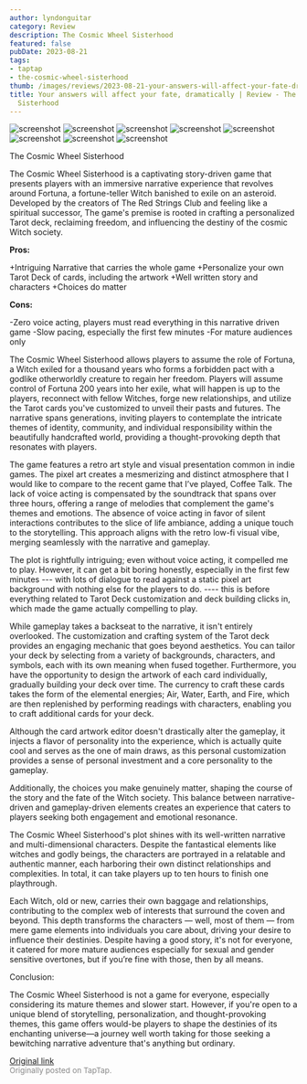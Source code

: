 ```yaml
---
author: lyndonguitar
category: Review
description: The Cosmic Wheel Sisterhood
featured: false
pubDate: 2023-08-21
tags:
- taptap
- the-cosmic-wheel-sisterhood
thumb: /images/reviews/2023-08-21-your-answers-will-affect-your-fate-dramatically--review---the-cosmic-wheel-sisterhood-0.avif
title: Your answers will affect your fate, dramatically | Review - The Cosmic Wheel
  Sisterhood
---
```


<div class="gallery">
  <img src="/images/reviews/2023-08-21-your-answers-will-affect-your-fate-dramatically--review---the-cosmic-wheel-sisterhood-0.avif" alt="screenshot" />
  <img src="/images/reviews/2023-08-21-your-answers-will-affect-your-fate-dramatically--review---the-cosmic-wheel-sisterhood-1.avif" alt="screenshot" />
  <img src="/images/reviews/2023-08-21-your-answers-will-affect-your-fate-dramatically--review---the-cosmic-wheel-sisterhood-2.avif" alt="screenshot" />
  <img src="/images/reviews/2023-08-21-your-answers-will-affect-your-fate-dramatically--review---the-cosmic-wheel-sisterhood-3.avif" alt="screenshot" />
  <img src="/images/reviews/2023-08-21-your-answers-will-affect-your-fate-dramatically--review---the-cosmic-wheel-sisterhood-4.avif" alt="screenshot" />
  <img src="/images/reviews/2023-08-21-your-answers-will-affect-your-fate-dramatically--review---the-cosmic-wheel-sisterhood-5.avif" alt="screenshot" />
  <img src="/images/reviews/2023-08-21-your-answers-will-affect-your-fate-dramatically--review---the-cosmic-wheel-sisterhood-6.avif" alt="screenshot" />
  <img src="/images/reviews/2023-08-21-your-answers-will-affect-your-fate-dramatically--review---the-cosmic-wheel-sisterhood-7.avif" alt="screenshot" />
</div>

The Cosmic Wheel Sisterhood

The Cosmic Wheel Sisterhood is a captivating story-driven game that presents players with an immersive narrative experience that revolves around Fortuna, a fortune-teller Witch banished to exile on an asteroid. Developed by the creators of The Red Strings Club and feeling like a spiritual successor, The game's premise is rooted in crafting a personalized Tarot deck, reclaiming freedom, and influencing the destiny of the cosmic Witch society.


**Pros:**


+Intriguing Narrative that carries the whole game
+Personalize your own Tarot Deck of cards, including the artwork
+Well written story and characters
+Choices do matter


**Cons:**


-Zero voice acting, players must read everything in this narrative driven game
-Slow pacing, especially the first few minutes
-For mature audiences only

The Cosmic Wheel Sisterhood allows players to assume the role of Fortuna, a Witch exiled for a thousand years who forms a forbidden pact with a godlike otherworldly creature to regain her freedom. Players will assume control of Fortuna 200 years into her exile, what will happen is up to the players, reconnect with fellow Witches, forge new relationships, and utilize the Tarot cards you've customized to unveil their pasts and futures. The narrative spans generations, inviting players to contemplate the intricate themes of identity, community, and individual responsibility within the beautifully handcrafted world, providing a thought-provoking depth that resonates with players.

The game features a retro art style and visual presentation common in indie games. The pixel art creates a mesmerizing and distinct atmosphere that I would like to compare to the recent game that I’ve played, Coffee Talk. The lack of voice acting is compensated by the soundtrack that spans over three hours, offering a range of melodies that complement the game's themes and emotions. The absence of voice acting in favor of silent interactions contributes to the slice of life ambiance, adding a unique touch to the storytelling. This approach aligns with the retro low-fi visual vibe, merging seamlessly with the narrative and gameplay.

The plot is rightfully intriguing; even without voice acting, it compelled me to play. However, it can get a bit boring honestly, especially in the first few minutes --- with lots of dialogue to read against a static pixel art background with nothing else for the players to do. ---- this is before everything related to Tarot Deck customization and deck building clicks in, which made the game actually compelling to play.

While gameplay takes a backseat to the narrative, it isn't entirely overlooked. The customization and crafting system of the Tarot deck provides an engaging mechanic that goes beyond aesthetics. You can tailor your deck by selecting from a variety of backgrounds, characters, and symbols, each with its own meaning when fused together. Furthermore, you have the opportunity to design the artwork of each card individually, gradually building your deck over time. The currency to craft these cards takes the form of the elemental energies; Air, Water, Earth, and Fire, which are then replenished by performing readings with characters, enabling you to craft additional cards for your deck.

Although the card artwork editor doesn't drastically alter the gameplay, it injects a flavor of personality into the experience, which is actually quite cool and serves as the one of main draws, as this personal customization provides a sense of personal investment and a core personality to the gameplay.

Additionally, the choices you make genuinely matter, shaping the course of the story and the fate of the Witch society. This balance between narrative-driven and gameplay-driven elements creates an experience that caters to players seeking both engagement and emotional resonance.

The Cosmic Wheel Sisterhood's plot shines with its well-written narrative and multi-dimensional characters. Despite the fantastical elements like witches and godly beings, the characters are portrayed in a relatable and authentic manner, each harboring their own distinct relationships and complexities. In total, it can take players up to ten hours to finish one playthrough.

Each Witch, old or new, carries their own baggage and relationships, contributing to the complex web of interests that surround the coven and beyond. This depth transforms the characters — well, most of them — from mere game elements into individuals you care about, driving your desire to influence their destinies. Despite having a good story, it's not for everyone, it catered for more mature audiences especially for sexual and gender sensitive overtones, but if you’re fine with those, then by all means.

Conclusion:

The Cosmic Wheel Sisterhood is not a game for everyone, especially considering its mature themes and slower start. However, if you're open to a unique blend of storytelling, personalization, and thought-provoking themes, this game offers would-be players to shape the destinies of its enchanting universe—a journey well worth taking for those seeking a bewitching narrative adventure that's anything but ordinary.

[Original link](https://www.taptap.io/post/6171759)<br><span style="font-size: 0.95em; color: #888;">Originally posted on TapTap.</span>
